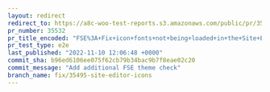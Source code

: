 ```yaml
---
layout: redirect
redirect_to: https://a8c-woo-test-reports.s3.amazonaws.com/public/pr/35532/e2e/index.html
pr_number: 35532
pr_title_encoded: "FSE%3A+Fix+icon+fonts+not+being+loaded+in+the+Site+Editor"
pr_test_type: e2e
last_published: "2022-11-10 12:06:48 +0000"
commit_sha: b96ed6106ee075f62cb79b34bac9b7f8eae02c20
commit_message: "Add additional FSE theme check"
branch_name: fix/35495-site-editor-icons
---
```

